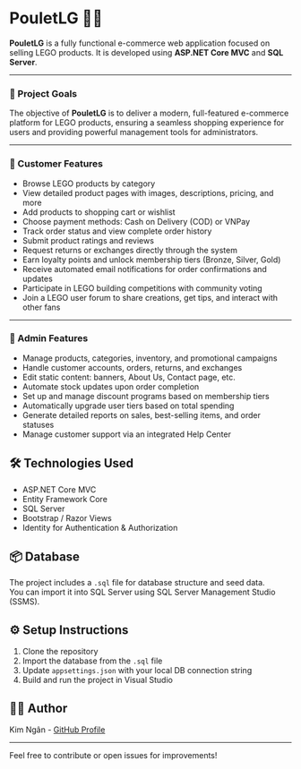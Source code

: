 # PouletLG 🧱🛒

**PouletLG** is a fully functional e-commerce web application focused on selling LEGO products. It is developed using **ASP.NET Core MVC** and **SQL Server**.

---

### 🎯 Project Goals
The objective of **PouletLG** is to deliver a modern, full-featured e-commerce platform for LEGO products, ensuring a seamless shopping experience for users and providing powerful management tools for administrators.

---

### 🛒 Customer Features

- Browse LEGO products by category  
- View detailed product pages with images, descriptions, pricing, and more  
- Add products to shopping cart or wishlist  
- Choose payment methods: Cash on Delivery (COD) or VNPay  
- Track order status and view complete order history  
- Submit product ratings and reviews  
- Request returns or exchanges directly through the system  
- Earn loyalty points and unlock membership tiers (Bronze, Silver, Gold)  
- Receive automated email notifications for order confirmations and updates  
- Participate in LEGO building competitions with community voting  
- Join a LEGO user forum to share creations, get tips, and interact with other fans  

---

### 🛒 Admin Features

- Manage products, categories, inventory, and promotional campaigns  
- Handle customer accounts, orders, returns, and exchanges  
- Edit static content: banners, About Us, Contact page, etc.  
- Automate stock updates upon order completion  
- Set up and manage discount programs based on membership tiers  
- Automatically upgrade user tiers based on total spending  
- Generate detailed reports on sales, best-selling items, and order statuses  
- Manage customer support via an integrated Help Center  

## 🛠️ Technologies Used

- ASP.NET Core MVC  
- Entity Framework Core  
- SQL Server  
- Bootstrap / Razor Views  
- Identity for Authentication & Authorization  

## 📦 Database

The project includes a `.sql` file for database structure and seed data.  
You can import it into SQL Server using SQL Server Management Studio (SSMS).

## ⚙️ Setup Instructions

1. Clone the repository  
2. Import the database from the `.sql` file  
3. Update `appsettings.json` with your local DB connection string  
4. Build and run the project in Visual Studio  

## 👩‍💻 Author

Kim Ngân - [GitHub Profile](https://github.com/kngan306)

---

Feel free to contribute or open issues for improvements!
